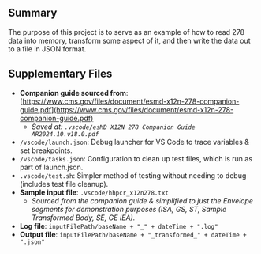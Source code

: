 ## Summary
The purpose of this project is to serve as an example of how to read 278 data into memory, transform some aspect of it, and then write the data out to a file in JSON format.

## Supplementary Files
* **Companion guide sourced from**: [https://www.cms.gov/files/document/esmd-x12n-278-companion-guide.pdf](https://www.cms.gov/files/document/esmd-x12n-278-companion-guide.pdf)
    * _Saved at: `.vscode/esMD X12N 278 Companion Guide AR2024.10.v18.0.pdf`_
* `/vscode/launch.json`: Debug launcher for VS Code to trace variables & set breakpoints.
* `/vscode/tasks.json`: Configuration to clean up test files, which is run as part of launch.json.
* `.vscode/test.sh`: Simpler method of testing without needing to debug (includes test file cleanup).
* **Sample input file**: `.vscode/hhpcr_x12n278.txt`
    * _Sourced from the companion guide & simplified to just the Envelope segments for demonstration purposes (ISA, GS, ST, Sample Transformed Body, SE, GE IEA)._
* **Log file**: `inputFilePath/baseName + "_" + dateTime + ".log"`
* **Output file**: `inputFilePath/baseName + "_transformed_" + dateTime + ".json"`